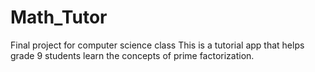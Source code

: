 # Math_Tutor
Final project for computer science class
This is a tutorial app that helps grade 9 students learn the concepts of prime factorization.
